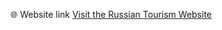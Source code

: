 🌐 Website link
[Visit the Russian Tourism Website](https://<winblader>.github.io/<russian_tourism_website>/)

